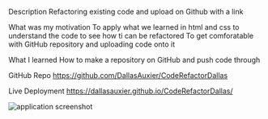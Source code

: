 Description
Refactoring existing code and upload on Github with a link

What was my motivation
To apply what we learned in html and css to understand the code to see how ti can be refactored
To get comforatable with GitHub repository and uploading code onto it
    

What I learned
How to make a repository on GitHub and push code through

GitHub Repo
https://github.com/DallasAuxier/CodeRefactorDallas

Live Deployment
https://dallasauxier.github.io/CodeRefactorDallas/

![application screenshot](./Challenge1.png)